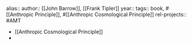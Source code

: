 alias::
author:: [[John Barrow]], [[Frank Tipler]] 
year::
tags:: book, #[[Anthropic Principle]], #[[Anthropic Cosmological Principle]]
rel-projects:: #AMT



- [[Anthropic Cosmological Principle]]
-